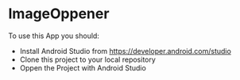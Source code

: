 # ImageOppener

To use this App you should:
- Install Android Studio from https://developer.android.com/studio
- Clone this project to your local repository
- Oppen the Project with Android Studio
